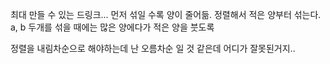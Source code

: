 최대 만들 수 있는 드링크... 먼저 섞일 수록 양이 줄어듦. 정렬해서 적은 양부터 섞는다. a, b 두개를 섞을 때에는 많은 양에다가 적은 양을 붓도록

정렬을 내림차순으로 해야하는데 난 오름차순 일 것 같은데 어디가 잘못된거지..